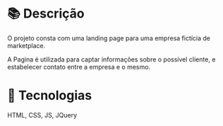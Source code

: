 # 📚 Descrição 

O projeto consta com uma landing page para uma empresa fictícia de marketplace.

A Pagina é utilizada para captar informações sobre o possível cliente, e estabelecer contato entre a empresa e o mesmo.


# 🧰 Tecnologias

HTML, CSS, JS, JQuery

